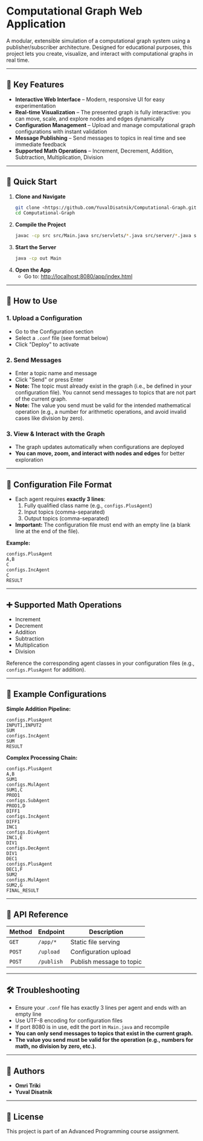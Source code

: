 # Computational Graph Web Application

A modular, extensible simulation of a computational graph system using a publisher/subscriber architecture. Designed for educational purposes, this project lets you create, visualize, and interact with computational graphs in real time.

---

## 🌟 Key Features

- **Interactive Web Interface** – Modern, responsive UI for easy experimentation
- **Real-time Visualization** – The presented graph is fully interactive: you can move, scale, and explore nodes and edges dynamically
- **Configuration Management** – Upload and manage computational graph configurations with instant validation
- **Message Publishing** – Send messages to topics in real time and see immediate feedback
- **Supported Math Operations** – Increment, Decrement, Addition, Subtraction, Multiplication, Division

---

## 🚀 Quick Start

1. **Clone and Navigate**
   ```bash
   git clone <https://github.com/YuvalDisatnik/Computational-Graph.git>
   cd Computational-Graph
   ```
2. **Compile the Project**
   ```bash
   javac -cp src src/Main.java src/servlets/*.java src/server/*.java src/graph/*.java src/configs/*.java src/views/*.java -d out
   ```
3. **Start the Server**
   ```bash
   java -cp out Main
   ```
4. **Open the App**
   - Go to: [http://localhost:8080/app/index.html](http://localhost:8080/app/index.html)

---

## 📝 How to Use

### 1. Upload a Configuration

- Go to the Configuration section
- Select a `.conf` file (see format below)
- Click "Deploy" to activate

### 2. Send Messages

- Enter a topic name and message
- Click "Send" or press Enter
- **Note:** The topic must already exist in the graph (i.e., be defined in your configuration file). You cannot send messages to topics that are not part of the current graph.
- **Note:** The value you send must be valid for the intended mathematical operation (e.g., a number for arithmetic operations, and avoid invalid cases like division by zero).

### 3. View & Interact with the Graph

- The graph updates automatically when configurations are deployed
- **You can move, zoom, and interact with nodes and edges** for better exploration

---

## 📄 Configuration File Format

- Each agent requires **exactly 3 lines**:
  1. Fully qualified class name (e.g., `configs.PlusAgent`)
  2. Input topics (comma-separated)
  3. Output topics (comma-separated)
- **Important:** The configuration file must end with an empty line (a blank line at the end of the file).

**Example:**

```
configs.PlusAgent
A,B
C
configs.IncAgent
C
RESULT

```

---

## ➕ Supported Math Operations

- Increment
- Decrement
- Addition
- Subtraction
- Multiplication
- Division

Reference the corresponding agent classes in your configuration files (e.g., `configs.PlusAgent` for addition).

---

## 🎯 Example Configurations

**Simple Addition Pipeline:**

```
configs.PlusAgent
INPUT1,INPUT2
SUM
configs.IncAgent
SUM
RESULT

```

**Complex Processing Chain:**

```
configs.PlusAgent
A,B
SUM1
configs.MulAgent
SUM1,C
PROD1
configs.SubAgent
PROD1,D
DIFF1
configs.IncAgent
DIFF1
INC1
configs.DivAgent
INC1,E
DIV1
configs.DecAgent
DIV1
DEC1
configs.PlusAgent
DEC1,F
SUM2
configs.MulAgent
SUM2,G
FINAL_RESULT

```

---

## 🔌 API Reference

| Method | Endpoint   | Description              |
| ------ | ---------- | ------------------------ |
| `GET`  | `/app/*`   | Static file serving      |
| `POST` | `/upload`  | Configuration upload     |
| `POST` | `/publish` | Publish message to topic |

---

## 🛠️ Troubleshooting

- Ensure your `.conf` file has exactly 3 lines per agent and ends with an empty line
- Use UTF-8 encoding for configuration files
- If port 8080 is in use, edit the port in `Main.java` and recompile
- **You can only send messages to topics that exist in the current graph.**
- **The value you send must be valid for the operation (e.g., numbers for math, no division by zero, etc.).**

---

## 👥 Authors

- **Omri Triki**
- **Yuval Disatnik**

---

## 📄 License

This project is part of an Advanced Programming course assignment.
